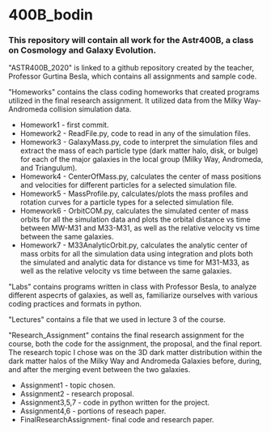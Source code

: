 # 400B_bodin
### This repository will contain all work for the Astr400B, a class on Cosmology and Galaxy Evolution.

"ASTR400B_2020" is linked to a github repository created by the teacher, Professor Gurtina Besla, which contains all assignments and sample code. 

"Homeworks" contains the class coding homeworks that created programs utilized in the final research assignment. It utilized data from the Milky Way- Andromeda collision simulation data.
 * Homework1 - first commit. 
 * Homework2 - ReadFile.py, code to read in any of the simulation files. 
 * Homework3 - GalaxyMass.py, code to interpret the simulation files and extract the mass of each particle type (dark matter halo, disk, or bulge) for each of the major galaxies in the local group (Milky Way, Andromeda, and Triangulum).
 * Homework4 - CenterOfMass.py, calculates the center of mass positions and velocities for different particles for a selected simulation file.
 * Homework5 - MassProfile.py, calculates/plots the mass profiles and rotation curves for a particle types for a selected simulation file.
 * Homework6 - OrbitCOM.py, calculates the simulated center of mass orbits for all the simulation data and plots the orbital distance vs time between MW-M31 and M33-M31, as well as the relative velocity vs time between the same galaxies.
 * Homework7 - M33AnalyticOrbit.py, calculates the analytic center of mass orbits for all the simulation data using integration and plots both the simulated and analytic data for distance vs time for M31-M33, as well as the relative velocity vs time between the same galaxies.

"Labs" contains programs written in class with Professor Besla, to analyze different aspecrts of galaxies, as well as, familiarize ourselves with various coding practices and formats in python.

"Lectures" contains a file that we used in lecture 3 of the course.

"Research_Assignment" contains the final research assignment for the course, both the code for the assignment, the proposal, and the final report. The research topic I chose was on the 3D dark matter distribution within the dark matter halos of the Milky Way and Andromeda Galaxies before, during, and after the merging event between the two galaxies. 
 * Assignment1 - topic chosen. 
 * Assignment2 - research proposal. 
 * Assignment3,5,7 - code in python written for the project. 
 * Assignment4,6 - portions of reseach paper. 
 * FinalResearchAssignment- final code and research paper.
